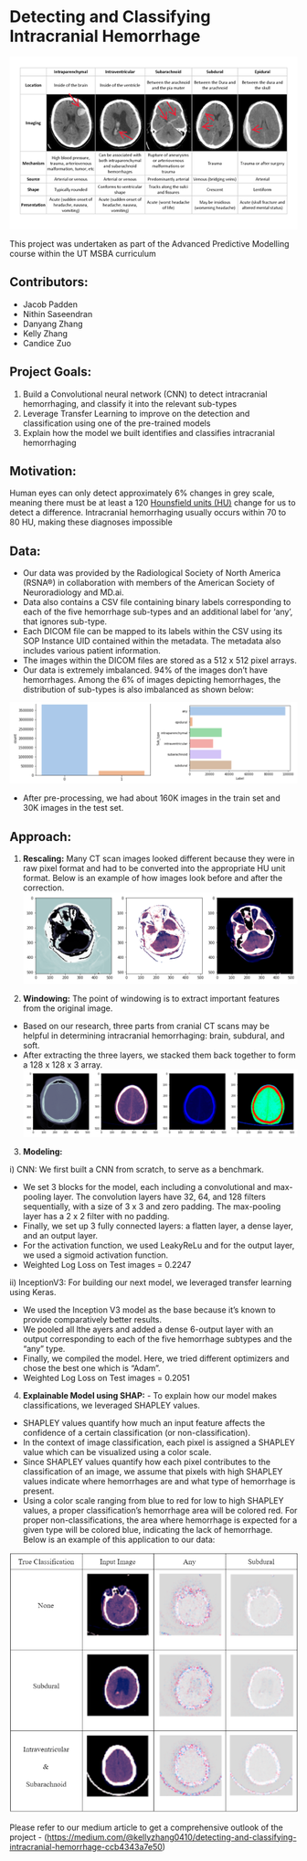 # Detecting and Classifying Intracranial Hemorrhage
![alt text](https://github.com/snithin13/Detecting-and-Classifying-Intracranial-Hemorrhage/blob/master/Images/image_1.png)

This project was undertaken as part of the Advanced Predictive Modelling course within the UT MSBA curriculum
## Contributors:
* Jacob Padden
* Nithin Saseendran
* Danyang Zhang
* Kelly Zhang
* Candice Zuo
## Project Goals:
1. Build a Convolutional neural network (CNN) to detect intracranial hemorrhaging, and classify it into the relevant sub-types
2. Leverage Transfer Learning to improve on the detection and classification using one of the pre-trained models
3. Explain how the model we built identifies and classifies intracranial hemorrhaging
## Motivation:
Human eyes can only detect approximately 6% changes in grey scale, meaning there must be at least a 120 [Hounsfield units (HU)](https://en.wikipedia.org/wiki/Hounsfield_scale) change for us to detect a difference. Intracranial hemorrhaging usually occurs within 70 to 80 HU, making these diagnoses impossible 
## Data:
* Our data was provided by the Radiological Society of North America (RSNA®) in collaboration with members of the American Society of Neuroradiology and MD.ai. 
* Data also contains a CSV file containing binary labels corresponding to each of the five hemorrhage sub-types and an additional label for ‘any’, that ignores sub-type. 
* Each DICOM file can be mapped to its labels within the CSV using its SOP Instance UID contained within the metadata. The metadata also includes various patient information. 
* The images within the DICOM files are stored as a 512 x 512 pixel arrays.
* Our data is extremely imbalanced. 94% of the images don’t have hemorrhages. Among the 6% of images depicting hemorrhages, the distribution of sub-types is also imbalanced as shown below:

![alt text](https://github.com/snithin13/Detecting-and-Classifying-Intracranial-Hemorrhage/blob/master/Images/image_4.png)
* After pre-processing, we had about 160K images in the train set and 30K images in the test set.
## Approach:
1. **Rescaling:** Many CT scan images looked different because they were in raw pixel format and had to be converted into the appropriate HU unit format. Below is an example of how images look before and after the correction.
![alt text](https://github.com/snithin13/Detecting-and-Classifying-Intracranial-Hemorrhage/blob/master/Images/image_5.png "original | RescaleIntercept = 0 | RescaleIntercept = -1000")

2. **Windowing:** The point of windowing is to extract important features from the original image. 
* Based on our research, three parts from cranial CT scans may be helpful in determining intracranial hemorrhaging: brain, subdural, and soft.
* After extracting the three layers, we stacked them back together to form a 128 x 128 x 3 array.
![alt text](https://github.com/snithin13/Detecting-and-Classifying-Intracranial-Hemorrhage/blob/master/Images/image_6.png "Using Metadata Original | Stack Layer | Three Channels | Gradient")

3. **Modeling:** 

i) CNN: We first built a CNN from scratch, to serve as a benchmark. 
* We set 3 blocks for the model, each including a convolutional and max-pooling layer. The convolution layers have 32, 64, and 128 filters sequentially, with a size of 3 x 3 and zero padding. The max-pooling layer has a 2 x 2 filter with no padding.
* Finally, we set up 3 fully connected layers: a flatten layer, a dense layer, and an output layer.
* For the activation function, we used LeakyReLu and for the output layer, we used a sigmoid activation function.
* Weighted Log Loss on Test images = 0.2247

ii) InceptionV3: For building our next model, we leveraged transfer learning using Keras. 
* We used the Inception V3 model as the base because it’s known to provide comparatively better results. 
* We pooled all lthe ayers and added a dense 6-output layer with an output corresponding to each of the five hemorrhage subtypes and the “any” type. 
* Finally, we compiled the model. Here, we tried different optimizers and chose the best one which is “Adam”.
* Weighted Log Loss on Test images = 0.2051

4. **Explainable Model using SHAP:** - To explain how our model makes classifications, we leveraged SHAPLEY values. 
* SHAPLEY values quantify how much an input feature affects the confidence of a certain classification (or non-classification). 
* In the context of image classification, each pixel is assigned a SHAPLEY value which can be visualized using a color scale.
* Since SHAPLEY values quantify how each pixel contributes to the classification of an image, we assume that pixels with high SHAPLEY values indicate where hemorrhages are and what type of hemorrhage is present. 
* Using a color scale ranging from blue to red for low to high SHAPLEY values, a proper classification’s hemorrhage area will be colored red. For proper non-classifications, the area where hemorrhage is expected for a given type will be colored blue, indicating the lack of hemorrhage.
Below is an example of this application to our data:

![alt text](https://github.com/snithin13/Detecting-and-Classifying-Intracranial-Hemorrhage/blob/master/Images/image_7.png)

Please refer to our medium article to get a comprehensive outlook of the project - (https://medium.com/@kellyzhang0410/detecting-and-classifying-intracranial-hemorrhage-ccb4343a7e50)
